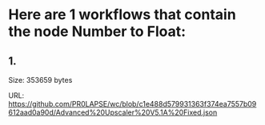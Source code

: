 # Here are 1 workflows that contain the node Number to Float:

## 1. 

Size: 353659 bytes

URL: https://github.com/PR0LAPSE/wc/blob/c1e488d579931363f374ea7557b09612aad0a90d/Advanced%20Upscaler%20V5.1A%20Fixed.json

